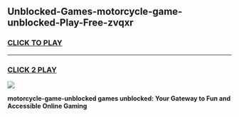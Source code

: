 
## Unblocked-Games-motorcycle-game-unblocked-Play-Free-zvqxr
<h3>
<a href="https://premium76.site?title=motorcycle-game-unblocked&ref=12A">CLICK TO PLAY</a></h3>
<hr>

<h3>
<a href="https://premium76.site?title=motorcycle-game-unblocked&ref=12A">CLICK 2 PLAY</a>
  
</h3>

<a href="https://premium76.site?title=motorcycle-game-unblocked&ref=12A"><img src="https://clearcache.store/games.png"></a>


**motorcycle-game-unblocked games unblocked: Your Gateway to Fun and Accessible Online Gaming**
